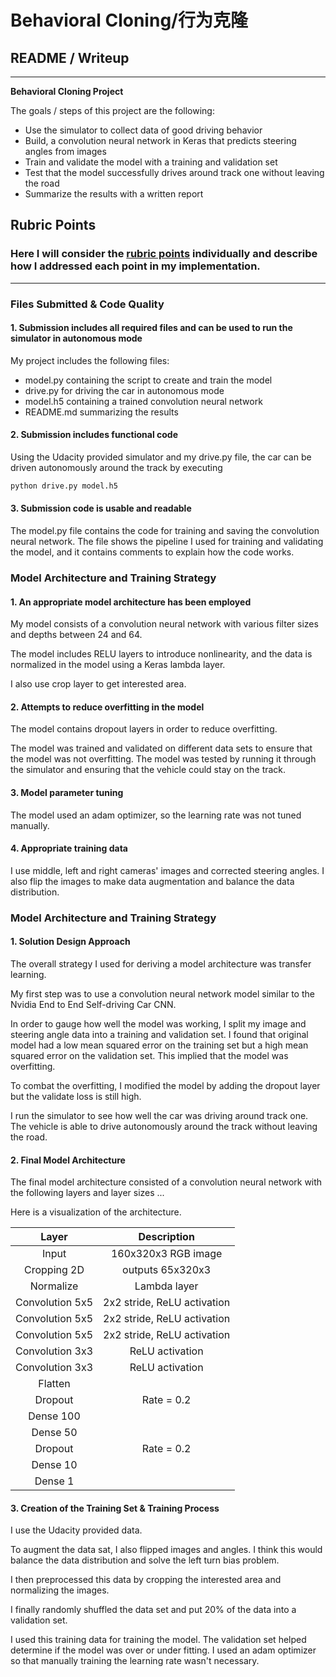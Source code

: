 # **Behavioral Cloning/行为克隆** 

## README / Writeup

---

**Behavioral Cloning Project**

The goals / steps of this project are the following:
* Use the simulator to collect data of good driving behavior
* Build, a convolution neural network in Keras that predicts steering angles from images
* Train and validate the model with a training and validation set
* Test that the model successfully drives around track one without leaving the road
* Summarize the results with a written report

## Rubric Points
### Here I will consider the [rubric points](https://review.udacity.com/#!/rubrics/432/view) individually and describe how I addressed each point in my implementation.  

---
### Files Submitted & Code Quality

#### 1. Submission includes all required files and can be used to run the simulator in autonomous mode

My project includes the following files:
* model.py containing the script to create and train the model
* drive.py for driving the car in autonomous mode
* model.h5 containing a trained convolution neural network 
* README.md summarizing the results

#### 2. Submission includes functional code
Using the Udacity provided simulator and my drive.py file, the car can be driven autonomously around the track by executing 
```sh
python drive.py model.h5
```

#### 3. Submission code is usable and readable

The model.py file contains the code for training and saving the convolution neural network. The file shows the pipeline I used for training and validating the model, and it contains comments to explain how the code works.

### Model Architecture and Training Strategy

#### 1. An appropriate model architecture has been employed

My model consists of a convolution neural network with various filter sizes and depths between 24 and 64.

The model includes RELU layers to introduce nonlinearity, and the data  is normalized in the model using a Keras lambda layer. 

I also use crop layer to get interested area.

#### 2. Attempts to reduce overfitting in the model

The model contains dropout layers in order to reduce overfitting. 

The model was trained and validated on different data sets to ensure that the model was not overfitting. The model was tested by running it through the simulator and ensuring that the vehicle could stay on the track.

#### 3. Model parameter tuning

The model used an adam optimizer, so the learning rate was not tuned manually.

#### 4. Appropriate training data

I use middle, left and right cameras' images and corrected steering angles. I also flip the images to make data augmentation and balance the data distribution.

### Model Architecture and Training Strategy

#### 1. Solution Design Approach

The overall strategy I used for deriving a model architecture was transfer learning.

My first step was to use a convolution neural network model similar to the Nvidia End to End Self-driving Car CNN. 

In order to gauge how well the model was working, I split my image and steering angle data into a training and validation set. I found that original model had a low mean squared error on the training set but a high mean squared error on the validation set. This implied that the model was overfitting. 

To combat the overfitting, I modified the model by adding the dropout layer but the validate loss is still high.

I run the simulator to see how well the car was driving around track one. The vehicle is able to drive autonomously around the track without leaving the road.

#### 2. Final Model Architecture

The final model architecture consisted of a convolution neural network with the following layers and layer sizes ...

Here is a visualization of the architecture.

| Layer         		|     Description	        					          | 
|:-----------------:|:-------------------------------------------:| 
| Input         		| 160x320x3 RGB image  						            | 
| Cropping 2D  	    | outputs 65x320x3                            |
| Normalize				  |	Lambda layer										            |
| Convolution 5x5   | 2x2 stride, ReLU activation                 |
| Convolution 5x5   | 2x2 stride, ReLU activation                 |
| Convolution 5x5   | 2x2 stride, ReLU activation                 |
| Convolution 3x3   | ReLU activation                             |
| Convolution 3x3   | ReLU activation                             |
| Flatten		        |                    			        						|
| Dropout  	        | Rate = 0.2                                  |
| Dense 100	        | 		                                        |
| Dense 50	        | 		                                        |
| Dropout  	        | Rate = 0.2                                  |
| Dense 10	        | 		                                        |
| Dense 1	          | 		                                        |

#### 3. Creation of the Training Set & Training Process

I use the Udacity provided data.

To augment the data sat, I also flipped images and angles. I think this would balance the data distribution and solve the left turn bias problem.

I then preprocessed this data by cropping the interested area and normalizing the images.

I finally randomly shuffled the data set and put 20% of the data into a validation set. 

I used this training data for training the model. The validation set helped determine if the model was over or under fitting. 
I used an adam optimizer so that manually training the learning rate wasn't necessary.
